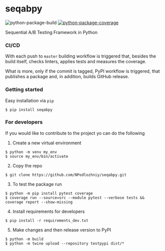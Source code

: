 # seqabpy
![python-package-build](https://github.com/NPodlozhniy/seqabpy/actions/workflows/python-package.yml/badge.svg)
[![python-package-coverage](https://img.shields.io/endpoint?url=https://raw.githubusercontent.com/NPodlozhniy/seqabpy/python-coverage-comment-action-data/endpoint.json)](https://htmlpreview.github.io/?https://github.com/NPodlozhniy/seqabpy/blob/python-coverage-comment-action-data/htmlcov/index.html)

Sequential A/B Testing Framework in Python

### CI/CD

With each push to `master` building workflow is triggered that,
besides the build itself, checks linters, applies tests and measures the coverage.

What is more, only if the commit is tagged, PyPI workflow is triggered,
that publishes a package and, in addition, builds GitHub release.

### Getting started

Easy installation via `pip`

```
$ pip install seqabpy
```

### For developers

If you would like to contribute to the project yo can do the following

1. Create a new virtual environment
```
$ python -m venv my_env
$ source my_env/bin/activate
```

2. Copy the repo
```
$ git clone https://github.com/NPodlozhniy/seqabpy.git
```

3. To test the package run
```
$ python -m pip install pytest coverage
$ coverage run --source=src --module pytest --verbose tests && coverage report --show-missing
```

4. Install requirements for developers
```
$ pip install -r requirements_dev.txt
```

5. Make changes and then release version to PyPI
```
$ python -m build
$ python -m twine upload --repository testpypi dist/*
```
